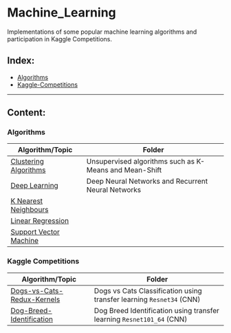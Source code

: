 # Machine_Learning

Implementations of some popular machine learning algorithms and participation in Kaggle Competitions.

## Index:

* [Algorithms](#algorithms)
* [Kaggle-Competitions](#kaggle-competitions)

------------------------------------------------------------------------------
## Content:

### Algorithms

| 			Algorithm/Topic			|	Folder |
|-----------------------------------|------------------|
|[Clustering Algorithms](Algorithms/Clustering/)| Unsupervised algorithms such as K-Means and Mean-Shift|
|[Deep Learning](Algorithms/Deep_Learning/)| Deep Neural Networks and Recurrent Neural Networks|
|[K Nearest Neighbours](Algorithms/K_Nearest_Neighbours/)||
|[Linear Regression](Algorithms/Linear_Regression/)| |
|[Support Vector Machine](Algorithms/Support_Vector_Machine/)| |

### Kaggle Competitions

| 			Algorithm/Topic			|	Folder |
|-----------------------------------|------------------|
|[Dogs-vs-Cats-Redux-Kernels](Kaggle-Competitions/Dogs-vs-Cats-Redux-Kernels/)| Dogs vs Cats Classification using transfer learning `Resnet34` (CNN)|
|[Dog-Breed-Identification](Kaggle-Competitions/Dog-Breed-Identification/)| Dog Breed Identification using transfer learning `Resnet101_64` (CNN)|